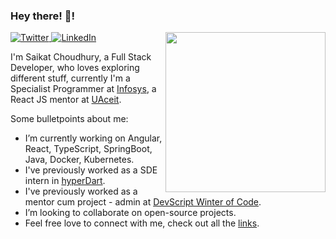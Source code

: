 ### Hey there! 👋!

<div align="left">
  <a href="https://twitter.com/Saikat_c03">
    <img
      src="https://img.shields.io/twitter/follow/omBratteng?label=Twitter&logo=twitter&style=flat-square&color=1da1f2&logoColor=ffffff"
      alt="Twitter"
    />
  </a>
  <a href="https://www.linkedin.com/in/saikat-c-3b9878110/">
    <img
      src="https://img.shields.io/static/v1?logo=linkedin&style=flat-square&color=0072b1&label=LinkedIn&message=%E2%98%86"
      alt="LinkedIn"
    />
  </a>
  
  <a target="_blank" href="https://app.daily.dev/Saikat">
    <img src="https://api.daily.dev/devcards/e62924fd5807455791f6aff36a7bf54b.png?r=nww" 
         width="256" 
         align="right"/>
  </a>
</div>

I'm Saikat Choudhury, a Full Stack Developer, who loves exploring different stuff, currently I'm a Specialist Programmer at [Infosys](https://www.infosys.com), a React JS mentor at [UAceit](https://uaceit.com).

Some bulletpoints about me:

- I’m currently working on Angular, React, TypeScript, SpringBoot, Java, Docker, Kubernetes.
- I've previously worked as a SDE intern in [hyperDart](https://hyperdart.com). 
- I've previously worked as a mentor cum project - admin at [DevScript Winter of Code](https://devscript.tech/woc/).
- I’m looking to collaborate on open-source projects.
- Feel free love to connect with me, check out all the [links](https://linktr.ee/saikat.choudhury).
